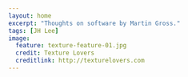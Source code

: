 ```yaml
---
layout: home
excerpt: "Thoughts on software by Martin Gross."
tags: [JH Lee]
image:
  feature: texture-feature-01.jpg
  credit: Texture Lovers
  creditlink: http://texturelovers.com
---
```

